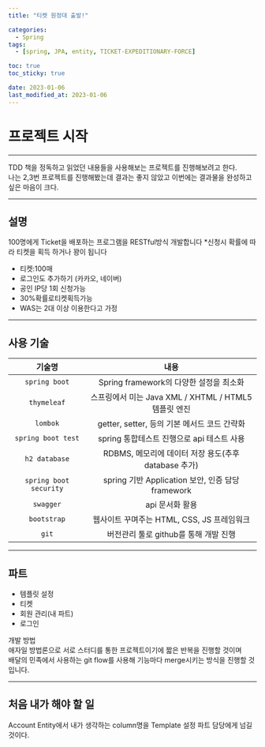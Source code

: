 ```yaml
---
title: "티켓 원정대 출발!"

categories:
  - Spring
tags:
  - [spring, JPA, entity, TICKET-EXPEDITIONARY-FORCE]

toc: true
toc_sticky: true

date: 2023-01-06
last_modified_at: 2023-01-06
---
```


# 프로젝트 시작
---
 TDD 책을 정독하고 읽었던 내용들을 사용해보는 프로젝트를 진행해보려고 한다.  
 나는 2,3번 프로젝트를 진행해봤는데 결과는 좋지 않았고 이번에는 결과물을 완성하고 싶은 마음이 크다.
  
---
  
## 설명  
 
  100명에게 Ticket을 배포하는 프로그램을 RESTful방식 개발합니다 *신청시 확률에 따라 티켓을 획득 하거나 꽝이 됩니다  
- 티켓:100매  
- 로그인도 추가하기 (카카오, 네이버)  
- 공인 IP당 1회 신청가능  
- 30%확률로티켓획득가능  
- WAS는 2대 이상 이용한다고 가정  
  
---
  
## 사용 기술  
  
| 기술명 | 내용 |
|:---------:|:---------------:|
| `spring boot` | Spring framework의 다양한 설정을 최소화 |  
| `thymeleaf` | 스프링에서 미는 Java XML / XHTML / HTML5 템플릿 엔진|  
| `lombok` | getter, setter, 등의 기본 메서드 코드 간략화|  
| `spring boot test` | spring 통합테스트 진행으로 api 테스트 사용|    
| `h2 database` | RDBMS, 메모리에 데이터 저장 용도(추후 database 추가) |    
| `spring boot security` | spring 기반 Application 보안, 인증 담당 framework |    
| `swagger` | api 문서화 활용 |    
| `bootstrap` | 웹사이트 꾸며주는 HTML, CSS, JS 프레임워크 |    
| `git` | 버전관리 툴로 github를 통해 개발 진행 |  

  
---  
  
## 파트
  
 - 템플릿 설정
 - 티켓
 - 회원 관리(내 파트)
 - 로그인

 개발 방법  
 애자일 방법론으로 서로 스터디를 통한 프로젝트이기에 짧은 반복을 진행할 것이며  
 배달의 민족에서 사용하는 git flow를 사용해 기능마다 merge시키는 방식을 진행할 것입니다.
  
---
  
## 처음 내가 해야 할 일  
  Account Entity에서 내가 생각하는 column명을 Template 설정 파트 담당에게 넘길 것이다.

 